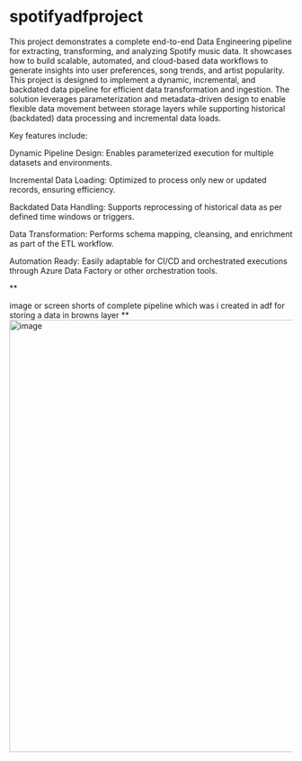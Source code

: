 # spotifyadfproject
This project demonstrates a complete end-to-end Data Engineering pipeline for extracting, transforming, and analyzing Spotify music data. It showcases how to build scalable, automated, and cloud-based data workflows to generate insights into user preferences, song trends, and artist popularity.
This project is designed to implement a dynamic, incremental, and backdated data pipeline for efficient data transformation and ingestion. The solution leverages parameterization and metadata-driven design to enable flexible data movement between storage layers while supporting historical (backdated) data processing and incremental data loads.

Key features include:

Dynamic Pipeline Design: Enables parameterized execution for multiple datasets and environments.

Incremental Data Loading: Optimized to process only new or updated records, ensuring efficiency.

Backdated Data Handling: Supports reprocessing of historical data as per defined time windows or triggers.

Data Transformation: Performs schema mapping, cleansing, and enrichment as part of the ETL workflow.

Automation Ready: Easily adaptable for CI/CD and orchestrated executions through Azure Data Factory or other orchestration tools.


**

image or screen shorts of complete pipeline which was i created in adf for storing a data in browns layer **
<img width="1366" height="768" alt="image" src="https://github.com/user-attachments/assets/af666916-dbdd-47b5-86a2-8abe7da4f4fa" />

